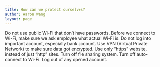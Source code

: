 ```yaml
---
title: How can we protect ourselves?
author: Aaron Wang
layout: page
---
```

Do not use public Wi-Fi that don’t have passwords.
Before we connect to Wi-Fi, make sure we ask employee what actual Wi-Fi is.
Do not log into important account, especially bank account.
Use VPN (Virtual Private Network) to make sure data got encrypted.
Use only “https” website, instead of just “http” sites.
Turn off file sharing system.
Turn off auto-connect to Wi-Fi.
Log out of any opened account.
